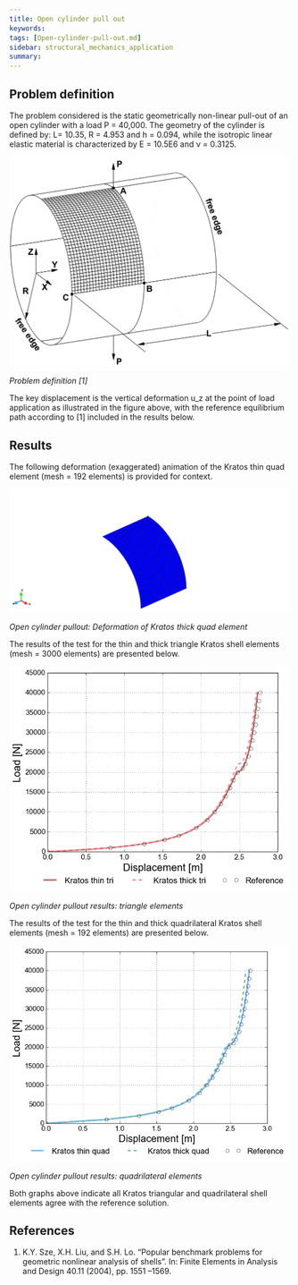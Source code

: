 ```yaml
---
title: Open cylinder pull out
keywords: 
tags: [Open-cylinder-pull-out.md]
sidebar: structural_mechanics_application
summary: 
---
```


## Problem definition
The problem considered is the static geometrically non-linear pull-out of an open cylinder with a load P = 40,000. The geometry of the cylinder is defined by: L= 10.35, R = 4.953 and h = 0.094, while the isotropic linear elastic material is characterized by E = 10.5E6 and ν = 0.3125. 

<img src="https://raw.githubusercontent.com/KratosMultiphysics/Documentation/master/Wiki_files/Application_cases/Open_cylinder_pullout/open_cylinder_pullout_setup.png" width="600">

_Problem definition [1]_

The key displacement is the vertical deformation u_z at the point of load application as illustrated in the figure above, with the reference equilibrium path according to [1] included in the results below. 

## Results
The following deformation (exaggerated) animation of the Kratos thin quad element (mesh = 192 elements) is provided for context.

![Open cylinder pullout animation](https://raw.githubusercontent.com/KratosMultiphysics/Documentation/master/Wiki_files/Application_cases/Open_cylinder_pullout/open_cylinder_pullout_animation.gif)

_Open cylinder pullout: Deformation of Kratos thick quad element_

The results of the test for the thin and thick triangle Kratos shell elements (mesh = 3000 elements) are presented below.

<img src="https://raw.githubusercontent.com/KratosMultiphysics/Documentation/master/Wiki_files/Application_cases/Open_cylinder_pullout/Load_displacement_curve_open_cylinder_pullout_tri.png" width="600">

_Open cylinder pullout results: triangle elements_

The results of the test for the thin and thick quadrilateral Kratos shell elements (mesh = 192 elements) are presented below.

<img src="https://raw.githubusercontent.com/KratosMultiphysics/Documentation/master/Wiki_files/Application_cases/Open_cylinder_pullout/Load_displacement_curve_open_cylinder_pullout_quad.png" width="600">

_Open cylinder pullout results: quadrilateral elements_

Both graphs above indicate all Kratos triangular and quadrilateral shell elements agree with the reference solution. 

## References
1. K.Y. Sze, X.H. Liu, and S.H. Lo. “Popular benchmark problems for geometric nonlinear analysis of shells”. In: Finite Elements in Analysis and Design 40.11 (2004), pp. 1551 –1569.